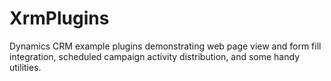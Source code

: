 # XrmPlugins
Dynamics CRM example plugins demonstrating web page view and form fill integration, scheduled campaign activity distribution, and some handy utilities.  
